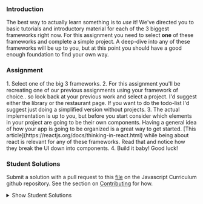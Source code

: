 ### Introduction

The best way to actually learn something is to _use_ it! We've directed you to basic tutorials and introductory material for each of the 3 biggest frameworks right now. For this assignment you need to select **one** of these frameworks and complete a simple project. A deep-dive into any of these frameworks will be up to you, but at this point you should have a good enough foundation to find your own way.

### Assignment

<div class="lesson-content__panel" markdown="1">
1. Select one of the big 3 frameworks.
2. For this assignment you'll be recreating one of our previous assignments using your framework of choice.. so look back at your previous work and select a project.  I'd suggest either the library or the restaurant page.  If you want to do the todo-list I'd suggest just doing a simplified version without projects.
3. The actual implementation is up to you, but before you start consider which elements in your project are going to be their own components.  Having a general idea of how your app is going to be organized is a great way to get started. [This article](https://reactjs.org/docs/thinking-in-react.html) while being about react is relevant for any of these frameworks.  Read that and notice how they break the UI down into components.
4. Build it baby!  Good luck!
</div>

### Student Solutions

Submit a solution with a pull request to this [file](https://github.com/TheOdinProject/curriculum/blob/master/javascript/frameworks/frameworks-project.md) on the Javascript Curriculum github repository. See the section on [Contributing](http://github.com/TheOdinProject/curriculum/blob/master/contributing.md) for how.

<details markdown="block">
  <summary> Show Student Solutions </summary>

- Add your solution below this line! (Be sure to specify which framework and project you've completed!)
* [guyroberts21's React Library](https://github.com/guyroberts21/react-library) - [View in Browser](https://guyroberts21.github.io/react-library/)
* [Juan Oxmar's Library w/ React](https://github.com/juanoxmar/reactLibrary) - [View in Browser](https://juanoxmar.github.io/reactLibrary/)
* [Carl D'Oleo-Lundgren's Vue Library](https://github.com/carldoleolundgren/library-vue) - [View in Browser](https://carldoleolundgren.github.io/library-vue/)
* [Sher's React Restaurant](https://github.com/sher-s7/react-restaurant-page) - [View in Browser](https://sher-s7.github.io/react-restaurant-page/)
* [Andrija's Solution](https://github.com/Amdrija/todo-list-app) - [View in Browser](https://amdrija.github.io/todo-list-app/)
* [Korak's Solution](https://github.com/Korak-997/todo-Vue-App/tree/source-code) - [View in Browser](https://happy-raman-a16efe.netlify.app/)
* [Andres Ruiz's Vue Library](https://github.com/Andrsrz/library-vuejs) - [View in Browser](https://andrsrz.github.io/library-vuejs/)
* [Odunsi's(dhatguy) React Library](https://github.com/dhatGuy/library/tree/react-library) - [View in Browser](https://rebrand.ly/e5509)
* [hieu-ng's Vue Todo List](https://github.com/hieu-ng/vue-simple-todolist) - [View in Browser](https://hieu-ng.github.io/vue-simple-todolist/)
* [Luky's React Library](https://github.com/lcyne/book-list/) - [View in browser](https://lcyne.github.io/book-list/)
* [Ylli's React Library](https://github.com/yllabazi/myLibrary-ReactJS) - [View in Browser](https://yllabazi.github.io/myLibrary-ReactJS/)
* [Andrey's React To-Do list solution](https://andreyskopintsev.github.io/react-todo)
* [Jdonahue135's React Library solution](https://github.com/jdonahue135/react-library)
* [mjwills-inf's Vue Library solution](https://github.com/mjwills-inf/-TOP-library-vue) - [View in Browser](https://mjwills-inf.github.io/-TOP-library-vue/#/)
* [Lenny's React solution](https://github.com/Lenn-e/react-practice) - [View in Browser](https://lenn-e.github.io/react-practice/)
* [Disco Trooper's Vue solution](https://github.com/disco-trooper/library-vue) - [View in Browser](https://disco-trooper.github.io/library-vue/)
* [Edd Sansome's React solution](https://github.com/casualc0der/burger-bar-react) - [View in Browser](https://casualc0der.github.io/burger-bar-react/)
* [Simon Fraipont's React library solution](https://github.com/Sim-frpt/react-library) - [View in Browser](https://sim-frpt.github.io/react-library/)
* [James's React Library Solution](https://github.com/ericksen-github/library_react) - [View in Browser](https://ericksen-github.github.io/library_react/)
* [clavierbulb-green's React Library Solution](https://github.com/clavierbulb-green/React-Library) - [View in Browser](https://clavierbulb-green.github.io/React-Library/)
* [Kevin Vuong's React Library Solution](https://github.com/fffear/react-lib) - [View in Browser](https://fffear.github.io/react-lib/)
* [Braxton Lemmon's React Library Solution](https://github.com/braxtonlemmon/book-library-react) - [View in Browser](https://braxtonlemmon.github.io/book-library-react/)
* [Zakariye Yusuf's React ToDoList Solution](https://github.com/ZYusuf10/timelyRe) - [View in Browser](https://zyusuf10.github.io/timelyRe/)
* [Bollinca's React Library Solution](https://github.com/bollinca/library-react-version) - [View in Browser](https://bollinca.github.io/library-react-version/)
* [Brendaneus' React Library Solution](https://github.com/Brendaneus/the_odin_project/tree/master/javascript/react-library) - [View in Browser](https://theodinprojects.live/courses/javascript/projects/react-library)
* [Martink-rsa's React ToDoList Solution](https://github.com/martink-rsa/ToDoList_React_MUI) - [View in Browser](https://todolist-martink-rsa.netlify.com/)
* [Elias White's Angular Library Solution](https://github.com/elias-white/AngularLibrary) - [View in Browser](https://elias-white.github.io/AngularLibrary/)
* [Igorashs's Vue Solution](https://github.com/igorashs/vue-todo-list) - [View in Browser](https://igorashs.github.io/vue-todo-list/)
* [Bojo's React Solution](https://github.com/BojoZahariev/Restaurant_react) - [View in Browser](https://bojozahariev.github.io/Restaurant_react/)
* [Vedat's React Solution](https://github.com/mvedataydin/react-todo) - [View in Browser](https://mvedataydin.github.io/react-todo/)
* [Solodov's Vue Solution](https://github.com/solodov-dev/todo-vue) - [View in Browser](https://solodov-dev.github.io/todo-vue/)
* [Eljoey's React TodoList Solution](https://github.com/eljoey/React-todo-2) - [View in Browser](https://eljoey.github.io/React-todo-2/)
* [Henry Kirya's Svelte Solution](https://github.com/harrika/library-svelte) - [View in Browser](https://harrika.github.io/library-svelte/)
* [ARaut9's React Library](https://github.com/ARaut9/book_library_react) - [View in Browser](https://araut9.github.io/book_library_react/)
* [Jason McKee's Vue Library](https://github.com/jttmckee/vue-library) - [View in Browser](https://jttmckee.github.io/vue-library/)
* [Andrew's Vue.js Solution](https://github.com/andrewr224/readersite) - [View in Browser](https://andrewr224.github.io/readersite/#/)
* [autumnchris's React Library Solution](https://github.com/autumnchris/reading-list-reactjs) - [View in Browser](https://autumnchris.github.io/reading-list-reactjs)
* [nmac's Solution](https://github.com/nmacawile/ng-to-do-list) - [Angular To-do List](https://ng-to-do-list-239a2.firebaseapp.com)
* [Tamerlan1993's Todo-list Solution](https://github.com/Tamerlan1993/hactktoberfest-2018/tree/master/vuex-todo-app) - [View in browser](https://vuex-todomvc-1.netlify.com/)
* [Luján Fernaud's React book-library Solution](https://github.com/lujanfernaud/react-reading-list) - [View in browser](http://lujanfernaud.com/react-reading-list/)
* [Devon's React todo-list Solution](https://github.com/defitjo/react-todo-app)
* [Alexfuro's React book-library Solution](https://github.com/alexfuro/odin-books-react)
* [Katineto's React todo-list Solution](https://github.com/Katineto/avocado) - [View in browser](https://katineto.github.io/avocado/)
* [Caner Sezgin's Solution](https://github.com/CanerSezgin/TodoList/tree/master/Source%20Codes) - [View in browser](https://canersezgin.github.io/TodoList/)
* [Javier Machin's Solution](https://github.com/Javier-Machin/react-simple-library) - [View in browser](https://javier-machin.github.io/react-simple-library/)
* [Areeba's Vue TodoList Solution](https://github.com/AREEBAISHTIAQ/Todolist) - [View in browser](https://areebaishtiaq.github.io/Todolist/)
* [Taylor J's React TodoList Solution](https://github.com/taylorjohannsen/react-todo) - [View in browser](https://taylorjohannsen.github.io/react-todo/)
* [Halkim44's React Library App Solution](https://github.com/halkim44/react-my-library/tree/master) - [View in browser](https://halkim44.github.io/react-my-library/)
* [Tronerta's Vue Todo-List Solution](https://github.com/Tronerta/vue-todolist) - [View in browser](https://morning-meadow-39929.herokuapp.com)
* [Yash's React Todo-List Solution](https://github.com/yashboura303/todoReact)
* [Kai's React Library Solution](https://github.com/KaiVandivier/library-react) - [View in Browser](https://kaivandivier.github.io/library-react/)
* [Aron's Solution (Restaurant Page)](https://github.com/aronfischer/react_restaurant_page) - [View in Browser](https://aronfischer.github.io/react_restaurant_page/)
* [Emil Dimitrov's React Page](https://github.com/edmtrv/game-page-react) - [View in Browser](https://edmtrv.github.io/game-page-react/) [React Library](https://github.com/edmtrv/game-library-react) - [View in Browser](https://edmtrv.github.io/game-library-react/)
* [Edehlol's React Library Solution](https://github.com/edehlol/react-library) - [View in Browser](https://edehlol.github.io/react-library/)
* [Vorelli's React Library Solution](https://github.com/Vorelli/Angular_Library) - [View in Browser](https://vorelli.github.io/Angular_Library)
* [mmboyce's React Restaurant Page Solution](https://github.com/mmboyce/restaurant-page-react) - [View in Browser](https://mmboyce.github.io/restaurant-page-react/)
* [Mo's React Todo App Solution](https://github.com/hamohuh/react-todo/tree/gh-pages) - [View in Browser](https://hamohuh.github.io/react-todo/)
* [JoshAubrey's Vue Restaurant Page Solution](https://github.com/JoshAubrey/vue-restaurant-page) - [View in Browser](https://joshaubrey.github.io/vue-restaurant-page/)
* [0xtaf's React Restaurant Page Solution](https://github.com/0xtaf/react-restaurant) - [View in Browser](https://0xtaf.github.io/react-restaurant/)
* [barrysweeney's React Rock Paper Scissors Solution](https://github.com/barrysweeney/react-rock-paper-scissors) - [View in Browser](https://barrysweeney.github.io/react-rock-paper-scissors/)
* [ranmaru22's Angular Library Solution](https://github.com/ranmaru22/ng-library) - [View in Browser](https://ranmaru22.github.io/ng-library/)
* [thecodediver's Solution](https://github.com/thecodediver/library_react) - [View in Browser](https://thecodediver.github.io/library_react/)
* [Rey van den Berg's Solution](https://github.com/Rey810/library-react)
* [Joe Thompson's Library Solution](https://github.com/jlthompso/library_react) - [View in Browser](https://jlthompso.github.io/library_react/)
* [Ricardo's React Library Solution](https://github.com/ricardo-gonzalez-villegas/library-react-app/tree/master) - [View in Browser](https://ricardo-gonzalez-villegas.github.io/library-react-app/)
* [Ricardo's React Restaurant Solution](https://github.com/ricardo-gonzalez-villegas/restaurant-react-app/tree/master) - [View in Browser](https://ricardo-gonzalez-villegas.github.io/restaurant-react-app/)
* [Tim Kelly's React Library Solution](https://github.com/timkellytk/project-react-library) - [View in Browser](https://timkellytk.github.io/project-react-library/)
* [FortyPercentTitanium's Todo List Solution](https://github.com/fortypercenttitanium/todoreact) - [View in Browser](https://fortypercenttitanium.github.io/todoreact/)
* [Nijepa's Vue ToDo List Solution](https://github.com/nijepa/todo-list-vue) - [View in Browser](https://nijepa.github.io/todo-list-vue/)
* [jooji-san's React Library Solution](https://github.com/jooji-san/library-react) - [View in Browser](https://jooji-san.github.io/library-react/)

</details>
